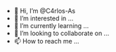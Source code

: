 - 👋 Hi, I’m @C4rlos-As
- 👀 I’m interested in ...
- 🌱 I’m currently learning ...
- 💞️ I’m looking to collaborate on ...
- 📫 How to reach me ...

<!---
C4rlos-As/C4rlos-As is a ✨ special ✨ repository because its `README.md` (this file) appears on your GitHub profile.
You can click the Preview link to take a look at your changes.
--->

